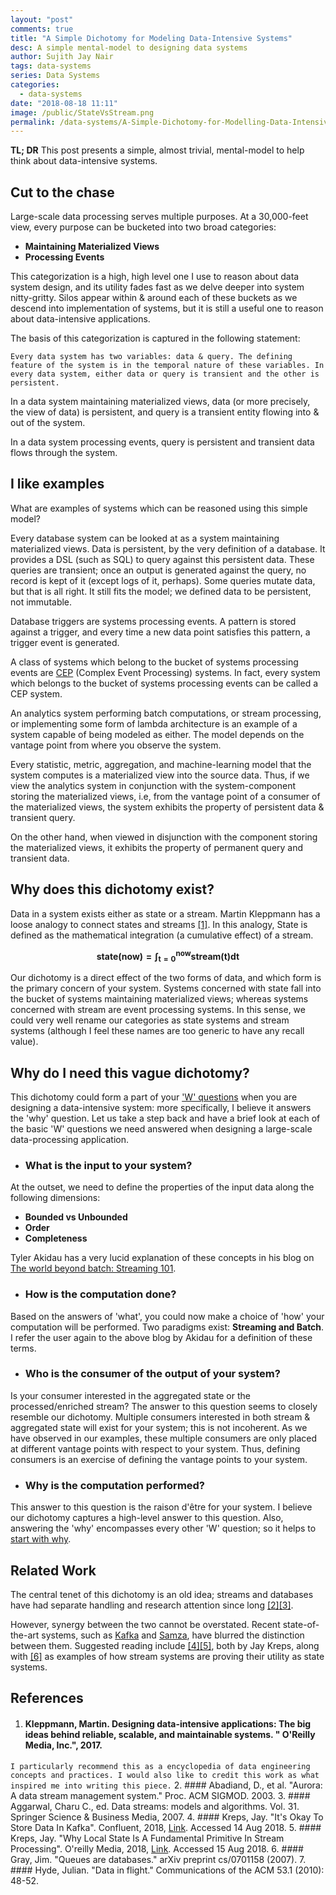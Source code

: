 ```yaml
---
layout: "post"
comments: true
title: "A Simple Dichotomy for Modeling Data-Intensive Systems"
desc: A simple mental-model to designing data systems
author: Sujith Jay Nair
tags: data-systems
series: Data Systems
categories:
  - data-systems
date: "2018-08-18 11:11"
image: /public/StateVsStream.png
permalink: /data-systems/A-Simple-Dichotomy-for-Modelling-Data-Intensive-Systems/
---
```

**TL; DR**
This post presents a simple, almost trivial, mental-model to help think about data-intensive systems.

<!--break-->
## Cut to the chase
Large-scale data processing serves multiple purposes. At a 30,000-feet view, every purpose can be bucketed into two broad categories:
- **Maintaining Materialized Views**
- **Processing Events**

This categorization is a high, high level one I use to reason about data system design, and its utility fades fast as we delve deeper into system nitty-gritty. Silos appear within & around each of these buckets as we descend into implementation of systems, but it is still a useful one to reason about data-intensive applications.

The basis of this categorization is captured in the following statement:

`Every data system has two variables: data & query. The defining feature of the system is in the temporal nature of these variables. In every data system, either data or query is transient and the other is persistent.`

In a data system maintaining materialized views, data (or more precisely, the view of data) is persistent, and query is a transient entity flowing into & out of the system.

In a data system processing events, query is persistent and transient data flows through the system.


## I like examples
What are examples of systems which can be reasoned using this simple model?

Every database system can be looked at as a system maintaining materialized views. Data is persistent, by the very definition of a database. It provides a DSL (such as SQL) to query against this persistent data. These queries are transient; once an output is generated against the query, no record is kept of it (except logs of it, perhaps). Some queries mutate data, but that is all right. It still fits the model; we defined data to be persistent, not immutable.

Database triggers are systems processing events. A pattern is stored against a trigger, and every time a new data point satisfies this pattern, a trigger event is generated.

A class of systems which belong to the bucket of systems processing events are [CEP](https://en.wikipedia.org/wiki/Complex_event_processing) (Complex Event Processing) systems. In fact, every system which belongs to the bucket of systems processing events can be called a CEP system.

An analytics system performing batch computations, or stream processing, or implementing some form of lambda architecture is an example of a system capable of being modeled as either. The model depends on the vantage point from where you observe the system.

Every statistic, metric, aggregation, and machine-learning model that the system computes is a materialized view into the source data. Thus, if we view the analytics system in conjunction with the system-component storing the materialized views, i.e, from the vantage point of a consumer of the materialized views, the system exhibits the property of persistent data & transient query.

On the other hand, when viewed in disjunction with the component storing the materialized views, it exhibits the property of permanent query and transient data.

## Why does this dichotomy exist?
Data in a system exists either as state or a stream. Martin Kleppmann has a loose analogy to connect states and streams [[1]](#kleppmann-martin-designing-data-intensive-applications-the-big-ideas-behind-reliable-scalable-and-maintainable-systems--oreilly-media-inc-2017). In this analogy, State is defined as the mathematical integration (a cumulative effect) of a stream.

$$ \mathsf{\mathbf{state(now) = \int_{t = 0}^{now} stream(t)  dt }} $$

Our dichotomy is a direct effect of the two forms of data, and which form is the primary concern of your system. Systems concerned with state fall into the bucket of systems maintaining materialized views; whereas systems concerned with stream are event processing systems. In this sense, we could very well rename our categories as state systems and stream systems (although I feel these names are too generic to have any recall value).


## Why do I need this vague dichotomy?
This dichotomy could form a part of your ['W' questions](https://en.wikipedia.org/wiki/Five_Ws) when you are designing a data-intensive system: more specifically, I believe it answers the 'why' question. Let us take a step back and have a brief look at each of the basic 'W' questions we need answered when designing a large-scale data-processing application.

- ### What is the input to your system?
At the outset, we need to define the properties of the input data along the following dimensions:
  - **Bounded vs Unbounded**
  - **Order**
  - **Completeness**

  Tyler Akidau has a very lucid explanation of these concepts in his blog on [The world beyond batch: Streaming 101](https://www.oreilly.com/ideas/the-world-beyond-batch-streaming-101).

- ### How is the computation done?
Based on the answers of 'what', you could now make a choice of 'how' your computation will be performed. Two paradigms exist: **Streaming and Batch**. I refer the user again to the above blog by Akidau for a definition of these terms.

- ### Who is the consumer of the output of your system?
Is your consumer interested in the aggregated state or the processed/enriched stream? The answer to this question seems to closely resemble our dichotomy. Multiple consumers interested in both stream & aggregated state will exist for your system; this is not incoherent. As we have observed in our examples, these multiple consumers are only placed at different vantage points with respect to your system. Thus, defining consumers is an exercise of defining the vantage points to your system.

- ### Why is the computation performed?
This answer to this question is the raison d'être for your system. I believe our dichotomy captures a high-level answer to this question. Also, answering the 'why' encompasses every other 'W' question; so it helps to [start with why](https://en.wikipedia.org/wiki/Start_With_Why).


## Related Work
The central tenet of this dichotomy is an old idea; streams and databases have had separate handling and research attention since long [[2]](#abadiand-d-et-al-aurora-a-data-stream-management-system-proc-acm-sigmod-2003)[[3]](#aggarwal-charu-c-ed-data-streams-models-and-algorithms-vol-31-springer-science--business-media-2007).

However, synergy between the two cannot be overstated. Recent state-of-the-art systems, such as [Kafka](https://kafka.apache.org/) and [Samza](http://samza.apache.org/), have blurred the distinction between them. Suggested reading include [[4]](#kreps-jay-its-okay-to-store-data-in-kafka-confluent-2018-link-accessed-14-aug-2018)[[5]](#kreps-jay-why-local-state-is-a-fundamental-primitive-in-stream-processing-oreilly-media-2018-link-accessed-15-aug-2018), both by Jay Kreps, along with [[6]](#gray-jim-queues-are-databases-arxiv-preprint-cs0701158-2007) as examples of how stream systems are proving their utility as state systems.

## References
1. #### Kleppmann, Martin. Designing data-intensive applications: The big ideas behind reliable, scalable, and maintainable systems. " O'Reilly Media, Inc.", 2017.
 `I particularly recommend this as a encyclopedia of data engineering concepts and practices. I would also like to credit this work as what inspired me into writing this piece.`
2. #### Abadiand, D., et al. "Aurora: A data stream management system." Proc. ACM SIGMOD. 2003.
3. #### Aggarwal, Charu C., ed. Data streams: models and algorithms. Vol. 31. Springer Science & Business Media, 2007.
4. #### Kreps, Jay. "It's Okay To Store Data In Kafka". Confluent, 2018, [Link](https://www.confluent.io/blog/okay-store-data-apache-kafka/). Accessed 14 Aug 2018.
5. #### Kreps, Jay. "Why Local State Is A Fundamental Primitive In Stream Processing". O'reilly Media, 2018, [Link](https://www.oreilly.com/ideas/why-local-state-is-a-fundamental-primitive-in-stream-processing). Accessed 15 Aug 2018.
6. #### Gray, Jim. "Queues are databases." arXiv preprint cs/0701158 (2007).
7. #### Hyde, Julian. "Data in flight." Communications of the ACM 53.1 (2010): 48-52.
